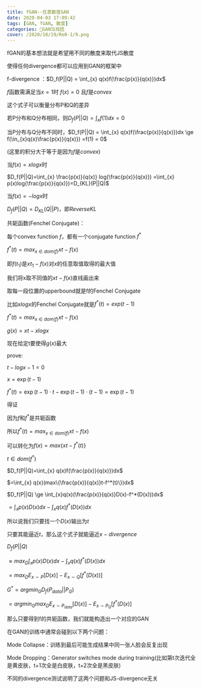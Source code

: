 ```yaml
---
title: fGAN--任意散度GAN
date: 2020-04-03 17:09:42
tags: [GAN, fGAN, 散度]
categories: 🎪GAN马戏团
cover: /2020/10/19/Re0-1/9.png
---
```

fGAN的基本想法就是希望用不同的散度来取代JS散度

使得任何divergence都可以应用到GAN的框架中

f-divergence ：$D_f(P||Q) = \int_{x} q(x)f(\frac{p(x)}{q(x)})dx$

$f$函数需满足当$x=1$时 $f(x)=0$ 且$f$是$convex$

这个式子可以衡量分布P和Q的差异

若P分布和Q分布相同，则$D_f(P||Q) = \int_{x} f(1)dx=0$

当P分布与Q分布不同时，$D_f(P||Q) = \int_{x} q(x)f(\frac{p(x)}{q(x)})dx \ge f(\in_{x}q(x)\frac{p(x)}{q(x)}) =f(1) = 0$

(这里的积分大于等于是因为$f$是$convex$)

当$f(x)=xlogx$时

$D_f(P||Q)=\int_{x} \frac{p(x)}{q(x)} log(\frac{p(x)}{q(x)})
=\int_{x} p(x)log(\frac{p(x)}{q(x)})=D_{KL}(P||Q)$

当$f(x)=-logx$时

$D_f(P||Q)=D_{KL}(Q||P)$，即$Reverse KL$

共轭函数(Fenchel Conjugate)：

每个convex function $f$，都有一个conjugate function $f^*$

$f^*(t)=max_{x \in dom(f)}{xt-f(x)}$

即$f(t_1)$是$xt_1-f(x)$对$x$的任意取值取得的最大值

我们将x取不同值的$xt-f(x)$直线画出来

取每一段位置的upperbound就是f的Fenchel Conjugate

比如$xlogx$的Fenchel Conjugate就是$f^*(t)=exp(t-1)$

$f^*(t)=max_{x \in dom(f)}{xt-f(x)}$

$g(x)=xt-xlogx$ 

现在给定t要使得$g(x)$最大

prove:

$t-logx-1=0$ 

$x=\exp(t-1)$

$f^*(t)=\exp(t-1) \cdot t-\exp(t-1) \cdot (t-1)=\exp(t-1)$

得证

因为$f$和$f^*$是共轭函数

所以$f^*(t)=max_{x \in dom(f)}{xt-f(x)}$ 

可以转化为$f(x)=max\{xt-f^{*}(t)\}$

$t \in dom(f^*)$

$D_f(P||Q)=\int_{x} q(x)f(\frac{p(x)}{q(x)})dx$

$=\int_{x} q(x)(max\{\frac{p(x)}{q(x)}t-f^*(t)\})dx$

$D_f(P||Q) \ge \int_{x}q(x)(\frac{p(x)}{q(x)}D(x)-f^*(D(x)))dx$

$=\int_{x}p(x)D(x)dx-\int_xq(x)f^*(D(x))dx$

所以说我们只要找一个$D(x)$输出为$t$

只要其能逼近$t$，那么这个式子就能逼近$x-divergence$

$D_f(P||Q)$

$\approx max_D \int_x p(x)D(x)dx - \int_xq(x)f^*(D(x))dx$

$=max_D{E_{x \sim P}[D(x)]-E_{x \sim Q}[f^*(D(x))]}$

$G^*=arg min_GD_f(P_{data}||P_G)$

$=arg min_Gmax_D{E_{x \sim P_{data}}[D(x)]-E_{x \sim P_G}[f^*(D(x)]}$

那么只要得到f的共轭函数，我们就能构造出一个对应的GAN

在GAN的训练中通常会碰到以下两个问题：

Mode Collapse：训练到最后可能生成结果中同一张人脸会反复出现

Mode Dropping：Generator switches mode during training(比如第t次迭代全是黄皮肤，t+1次全是白皮肤，t+2次全是黑皮肤)

不同的divergence测试说明了这两个问题和JS-divergence无关

